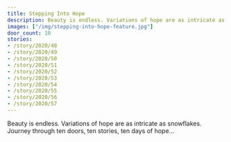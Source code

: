 ```yaml
---
title: Stepping Into Hope
description: Beauty is endless. Variations of hope are as intricate as snowflakes. Journey through ten doors, ten stories, ten days of hope…
images: ["/img/stepping-into-hope-feature.jpg"]
door_count: 10
stories:
- /story/2020/48
- /story/2020/49
- /story/2020/50
- /story/2020/51
- /story/2020/52
- /story/2020/53
- /story/2020/54
- /story/2020/55
- /story/2020/56
- /story/2020/57
---
```


Beauty is endless. Variations of hope are as intricate as snowflakes. Journey through ten doors, ten stories, ten days of hope…
